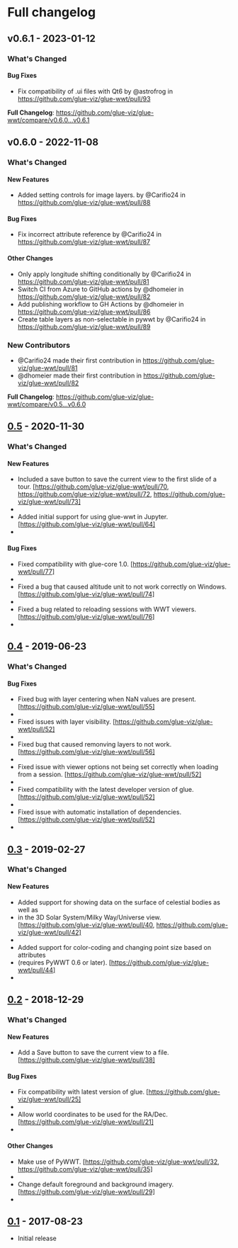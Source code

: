 # Full changelog

## v0.6.1 - 2023-01-12

<!-- Release notes generated using configuration in .github/release.yml at main -->
### What's Changed

#### Bug Fixes

- Fix compatibility of .ui files with Qt6 by @astrofrog in https://github.com/glue-viz/glue-wwt/pull/93

**Full Changelog**: https://github.com/glue-viz/glue-wwt/compare/v0.6.0...v0.6.1

## v0.6.0 - 2022-11-08

<!-- Release notes generated using configuration in .github/release.yml at main -->
### What's Changed

#### New Features

- Added setting controls for image layers. by @Carifio24 in https://github.com/glue-viz/glue-wwt/pull/88

#### Bug Fixes

- Fix incorrect attribute reference by @Carifio24 in https://github.com/glue-viz/glue-wwt/pull/87

#### Other Changes

- Only apply longitude shifting conditionally by @Carifio24 in https://github.com/glue-viz/glue-wwt/pull/81
- Switch CI from Azure to GitHub actions by @dhomeier in https://github.com/glue-viz/glue-wwt/pull/82
- Add publishing workflow to GH Actions by @dhomeier in https://github.com/glue-viz/glue-wwt/pull/86
- Create table layers as non-selectable in pywwt by @Carifio24 in https://github.com/glue-viz/glue-wwt/pull/89

### New Contributors

- @Carifio24 made their first contribution in https://github.com/glue-viz/glue-wwt/pull/81
- @dhomeier made their first contribution in https://github.com/glue-viz/glue-wwt/pull/82

**Full Changelog**: https://github.com/glue-viz/glue-wwt/compare/v0.5...v0.6.0

## [0.5](https://github.com/glue-viz/glue-wwt/compare/v0.4...v0.5) - 2020-11-30

### What's Changed

#### New Features

- Included a save button to save the current view to the first slide of a tour. [https://github.com/glue-viz/glue-wwt/pull/70, https://github.com/glue-viz/glue-wwt/pull/72, https://github.com/glue-viz/glue-wwt/pull/73]
- 
- Added initial support for using glue-wwt in Jupyter. [https://github.com/glue-viz/glue-wwt/pull/64]
- 

#### Bug Fixes

- Fixed compatibility with glue-core 1.0. [https://github.com/glue-viz/glue-wwt/pull/77]
- 
- Fixed a bug that caused altitude unit to not work correctly on Windows. [https://github.com/glue-viz/glue-wwt/pull/74]
- 
- Fixed a bug related to reloading sessions with WWT viewers. [https://github.com/glue-viz/glue-wwt/pull/76]
- 

## [0.4](https://github.com/glue-viz/glue-wwt/compare/v0.3...v0.4) - 2019-06-23

### What's Changed

#### Bug Fixes

- Fixed bug with layer centering when NaN values are present. [https://github.com/glue-viz/glue-wwt/pull/55]
- 
- Fixed issues with layer visibility. [https://github.com/glue-viz/glue-wwt/pull/52]
- 
- Fixed bug that caused remonving layers to not work. [https://github.com/glue-viz/glue-wwt/pull/56]
- 
- Fixed issue with viewer options not being set correctly when loading from a session. [https://github.com/glue-viz/glue-wwt/pull/52]
- 
- Fixed compatibility with the latest developer version of glue. [https://github.com/glue-viz/glue-wwt/pull/52]
- 
- Fixed issue with automatic installation of dependencies. [https://github.com/glue-viz/glue-wwt/pull/52]
- 

## [0.3](https://github.com/glue-viz/glue-wwt/compare/v0.2...v0.3) - 2019-02-27

### What's Changed

#### New Features

- Added support for showing data on the surface of celestial bodies as well as
- in the 3D Solar System/Milky Way/Universe view. [https://github.com/glue-viz/glue-wwt/pull/40, https://github.com/glue-viz/glue-wwt/pull/42]
- 
- Added support for color-coding and changing point size based on attributes
- (requires PyWWT 0.6 or later). [https://github.com/glue-viz/glue-wwt/pull/44]
- 

## [0.2](https://github.com/glue-viz/glue-wwt/compare/v0.1...v0.2) - 2018-12-29

### What's Changed

#### New Features

- Add a Save button to save the current view to a file. [https://github.com/glue-viz/glue-wwt/pull/38]

#### Bug Fixes

- Fix compatibility with latest version of glue. [https://github.com/glue-viz/glue-wwt/pull/25]
- 
- Allow world coordinates to be used for the RA/Dec. [https://github.com/glue-viz/glue-wwt/pull/21]
- 

#### Other Changes

- Make use of PyWWT. [https://github.com/glue-viz/glue-wwt/pull/32, https://github.com/glue-viz/glue-wwt/pull/35]
- 
- Change default foreground and background imagery. [https://github.com/glue-viz/glue-wwt/pull/29]
- 

## [0.1](https://github.com/glue-viz/glue-wwt/releases/tag/v0.1) - 2017-08-23

- Initial release
